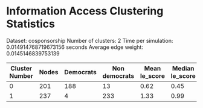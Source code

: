 # Information Access Clustering Statistics

Dataset: cosponsorship
Number of clusters: 2
Time per simulation: 0.014914768719673156 seconds
Average edge weight: 0.0145146839753139

| Cluster Number | Nodes | Democrats | Non democrats | Mean le_score | Median le_score |
|------|-------|------|-------|------|-------|
| 0 | 201 | 188 | 13| 0.62 | 0.45 |
| 1 | 237 | 4 | 233| 1.33 | 0.99 |
